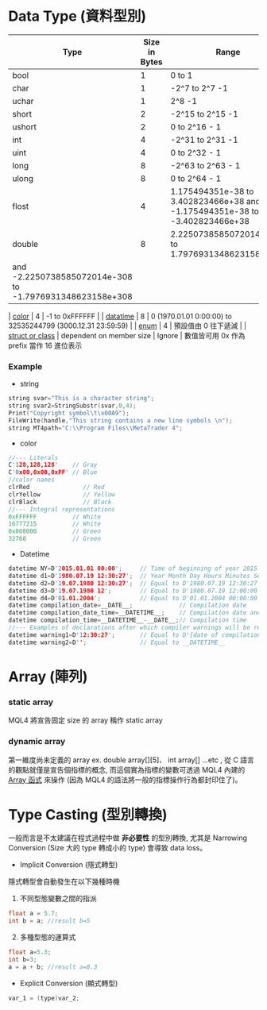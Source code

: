 # Data Type (資料型別)
| Type | Size in Bytes| Range |
| -- | -- | -- |
| bool | 1 | 0 to 1 |
| char | 1 | -2^7 to 2^7 -1 |
| uchar | 1 | 2^8 -1 |
| short | 2 | -2^15 to 2^15 -1 |
| ushort | 2 | 0 to 2^16 - 1 |
| int | 4 | -2^31 to 2^31 -1 |
| uint | 4 | 0 to 2^32 - 1 |
| long | 8 | -2^63 to 2^63 - 1 |
| ulong | 8 |  0 to 2^64 - 1 |
| flost | 4 | 1.175494351e-38 to 3.402823466e+38 and -1.175494351e-38 to -3.402823466e+38 |
| double | 8 | 2.2250738585072014e-308 to 1.7976931348623158e+308
 and -2.2250738585072014e-308 to -1.7976931348623158e+308 |
 
| [color](https://docs.mql4.com/basis/types/integer/color) | 4 | -1 to 0xFFFFFF |
| [datatime](https://docs.mql4.com/basis/types/integer/datetime) | 8 | 0 (1970.01.01 0:00:00) to 32535244799 (3000.12.31 23:59:59) |
| [enum](https://docs.mql4.com/basis/types/integer/enumeration) | 4 | 預設值由 0 往下遞減 |
| [struct or class](https://docs.mql4.com/basis/types/classes) | dependent on member size | Ignore |
數值皆可用 0x 作為 prefix 當作 16 進位表示

### Example

* string
``` c
string svar="This is a character string";
string svar2=StringSubstr(svar,0,4);
Print("Copyright symbol\t\x00A9");
FileWrite(handle,"This string contains a new line symbols \n");
string MT4path="C:\\Program Files\\MetaTrader 4";
```

* color
```c
//--- Literals
C'128,128,128'    // Gray
C'0x00,0x00,0xFF' // Blue
//color names
clrRed               // Red
clrYellow            // Yellow
clrBlack             // Black
//--- Integral representations
0xFFFFFF          // White
16777215          // White
0x008000          // Green
32768             // Green
```

* Datetime
```c
datetime NY=D'2015.01.01 00:00';     // Time of beginning of year 2015
datetime d1=D'1980.07.19 12:30:27';  // Year Month Day Hours Minutes Seconds
datetime d2=D'19.07.1980 12:30:27';  // Equal to D'1980.07.19 12:30:27';
datetime d3=D'19.07.1980 12';        // Equal to D'1980.07.19 12:00:00'
datetime d4=D'01.01.2004';           // Equal to D'01.01.2004 00:00:00'
datetime compilation_date=__DATE__;             // Compilation date
datetime compilation_date_time=__DATETIME__;    // Compilation date and time
datetime compilation_time=__DATETIME__-__DATE__;// Compilation time
//--- Examples of declarations after which compiler warnings will be returned
datetime warning1=D'12:30:27';       // Equal to D'[date of compilation] 12:30:27'
datetime warning2=D'';               // Equal to __DATETIME__
```

# Array (陣列)
### static array

MQL4 將宣告固定 size 的 array 稱作 static array

### dynamic array
第一維度尚未定義的 array ex. double array[][5]、 int array[] ...etc , 從 C 語言的觀點就僅是宣告個指標的概念, 而這個實為指標的變數可透過 MQL4 內建的 [Array 函式](https://docs.mql4.com/array) 來操作 (因為 MQL4 的語法將一般的指標操作行為都封印住了)。

# Type Casting (型別轉換)
一般而言是不太建議在程式過程中做 **非必要性** 的型別轉換, 尤其是 Narrowing Conversion (Size 大的 type 轉成小的 type) 會導致 data loss。

* Implicit Conversion (隱式轉型)

隱式轉型會自動發生在以下幾種時機
1. 不同型態變數之間的指派
```c
float a = 5.7;
int b = a; //result b=5
```
2. 多種型態的運算式
```c
float a=5.3;
int b=3;
a = a + b; //result a=8.3
```


* Explicit Conversion (顯式轉型)
```c
var_1 = (type)var_2;
```